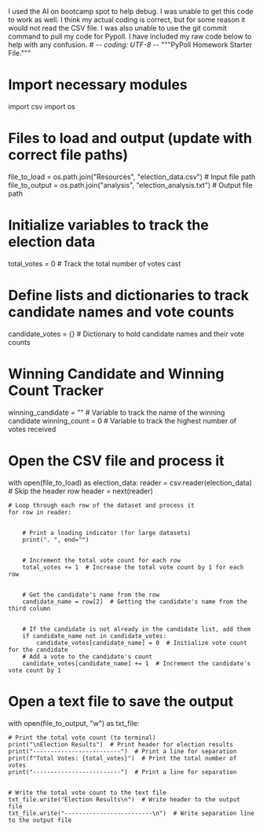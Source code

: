 I used the AI on bootcamp spot to help debug. I was unable to get this code to work as well. I think my actual coding is correct, but for some reason it would not read the CSV file. I was also unable to use the git commit command to pull my code for Pypoll. I have included my raw code below to help with any confusion. # -*- coding: UTF-8 -*-
"""PyPoll Homework Starter File."""


# Import necessary modules
import csv
import os


# Files to load and output (update with correct file paths)
file_to_load = os.path.join("Resources", "election_data.csv")  # Input file path
file_to_output = os.path.join("analysis", "election_analysis.txt")  # Output file path


# Initialize variables to track the election data
total_votes = 0  # Track the total number of votes cast


# Define lists and dictionaries to track candidate names and vote counts
candidate_votes = {}  # Dictionary to hold candidate names and their vote counts


# Winning Candidate and Winning Count Tracker
winning_candidate = ""  # Variable to track the name of the winning candidate
winning_count = 0       # Variable to track the highest number of votes received


# Open the CSV file and process it
with open(file_to_load) as election_data:
    reader = csv.reader(election_data)
    # Skip the header row
    header = next(reader)


    # Loop through each row of the dataset and process it
    for row in reader:


        # Print a loading indicator (for large datasets)
        print(". ", end="")


        # Increment the total vote count for each row
        total_votes += 1  # Increase the total vote count by 1 for each row


        # Get the candidate's name from the row
        candidate_name = row[2]  # Getting the candidate's name from the third column


        # If the candidate is not already in the candidate list, add them
        if candidate_name not in candidate_votes:
            candidate_votes[candidate_name] = 0  # Initialize vote count for the candidate
        # Add a vote to the candidate's count
        candidate_votes[candidate_name] += 1  # Increment the candidate's vote count by 1


# Open a text file to save the output
with open(file_to_output, "w") as txt_file:


    # Print the total vote count (to terminal)
    print("\nElection Results")  # Print header for election results
    print("-------------------------")  # Print a line for separation
    print(f"Total Votes: {total_votes}")  # Print the total number of votes
    print("-------------------------")  # Print a line for separation


    # Write the total vote count to the text file
    txt_file.write("Election Results\n")  # Write header to the output file
    txt_file.write("-------------------------\n")  # Write separation line to the output file
